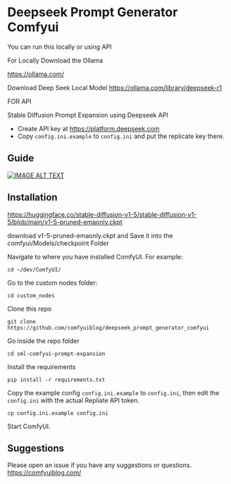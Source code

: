 # Deepseek Prompt Generator Comfyui

You can run this locally or using API

For Locally
Download the Ollama 

https://ollama.com/

Download Deep Seek Local Model
https://ollama.com/library/deepseek-r1

FOR API

Stable Diffusion Prompt Expansion using Deepseek API

- Create API key at https://platform.deepseek.com
- Copy `config.ini.example` to `config.ini` and put the replicate key there.

## Guide

[![IMAGE ALT TEXT](https://img.youtube.com/vi/n4Ux9-BCmJk/maxresdefault.jpg)](http://www.youtube.com/watch?v=n4Ux9-BCmJk "DeepSeek AI in ComfyUI Workflow | Ultra-Realistic v2 with Ollama Local & Flux: Upscale")


## Installation

https://huggingface.co/stable-diffusion-v1-5/stable-diffusion-v1-5/blob/main/v1-5-pruned-emaonly.ckpt 

download v1-5-pruned-emaonly.ckpt and Save it into the comfyui/Models/checkpoint Folder


Navigate to where you have installed ComfyUI. For example:

```shell
cd ~/dev/ComfyUI/
```

Go to the custom nodes folder:

```shell
cd custom_nodes
```

Clone this repo

```shell
git clone https://github.com/comfyuiblog/deepseek_prompt_generator_comfyui

```

Go inside the repo folder

```shell
cd sml-comfyui-prompt-expansion
```

Install the requirements

```shell
pip install -r requirements.txt
```

Copy the example config `config.ini.example` to `config.ini`, then edit the `config.ini` with the actual Repliate API token.

```shell
cp config.ini.example config.ini
```

Start ComfyUI.


## Suggestions

Please open an issue if you have any suggestions or questions. https://comfyuiblog.com/
